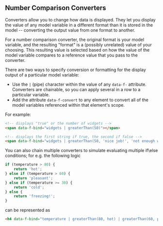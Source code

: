 ## Number Comparison Converters

Converters allow you to change how data is displayed. They let you display the value of any model variable in a different format than it is stored in the model -- converting the output value from one format to another.

For a number comparison converter, the original format is your model variable, and the resulting "format" is a (possibly unrelated) value of your choosing. This resulting value is selected based on how the value of the model variable compares to a reference value that you pass to the converter.

There are two ways to specify conversion or formatting for the display output of a particular model variable:

* Use the `|` (pipe) character within the value of any `data-f-` attribute. Converters are chainable, so you can apply several in a row to a particular variable.
* Add the attribute `data-f-convert` to any element to convert all of the model variables referenced within that element's scope.

For example:

```html
<!-- displays "true" or the number of widgets -->
<span data-f-bind="widgets | greaterThan(50)"></span>

<!-- displays the first string if true, the second if false -->
<span data-f-bind="widgets | greaterThan(50, 'nice job!', 'not enough widgets')"></span>
```

You can also chain multiple converters to simulate evaluating multiple if\else conditions; for e.g. the following logic
```js
if (temperature > 80) {
    return 'hot';
} else if (temperature > 60) {
    return 'pleasant';
} else if (temperature >= 30) {
    return 'cold';
} else {
    return 'freezing!';
}
```
can be represented as

```html
<h4 data-f-bind="temperature | greaterThan(80, hot) | greaterThan(60, pleasant) | greaterThanEqual(30, cold, freezing!)"></h4>
```